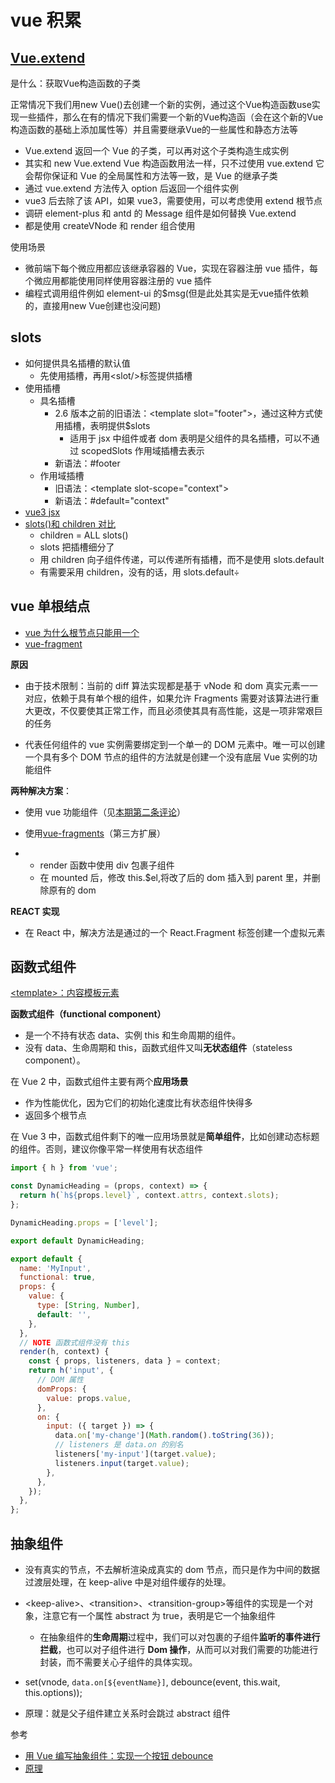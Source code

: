 # vue 积累

## [Vue.extend](https://juejin.cn/post/6844904126065688583)

是什么：获取Vue构造函数的子类

正常情况下我们用new Vue()去创建一个新的实例，通过这个Vue构造函数use实现一些插件，那么在有的情况下我们需要一个新的Vue构造函（会在这个新的Vue构造函数的基础上添加属性等）并且需要继承Vue的一些属性和静态方法等

- Vue.extend 返回一个 Vue 的子类，可以再对这个子类构造生成实例
- 其实和 new Vue.extend Vue 构造函数用法一样，只不过使用 vue.extend 它会帮你保证和 Vue 的全局属性和方法等一致，是 Vue 的继承子类
- 通过 vue.extend 方法传入 option 后返回一个组件实例
- vue3 后去除了该 API，如果 vue3，需要使用，可以考虑使用 extend 根节点
- 调研 element-plus 和 antd 的 Message 组件是如何替换 Vue.extend
- 都是使用 createVNode 和 render 组合使用

使用场景

- 微前端下每个微应用都应该继承容器的 Vue，实现在容器注册 vue 插件，每个微应用都能使用同样使用容器注册的 vue 插件
- 编程式调用组件例如 element-ui 的$msg(但是此处其实是无vue插件依赖的，直接用new Vue创建也没问题)

## slots

- 如何提供具名插槽的默认值
  - 先使用插槽，再用\<slot\/\>标签提供插槽
- 使用插槽
  - 具名插槽
    - 2.6 版本之前的旧语法：\<template slot="footer"\>，通过这种方式使用插槽，表明提供\$slots
      - 适用于 jsx 中组件或者 dom 表明是父组件的具名插槽，可以不通过 scopedSlots 作用域插槽去表示
    - 新语法：#footer
  - 作用域插槽
    - 旧语法：\<template slot-scope="context"\>
    - 新语法：#default="context"
- [vue3 jsx](https://github.com/vuejs/babel-plugin-jsx#installation)
- [slots()和 children 对比](https://vuejs.bootcss.com/guide/render-function.html#slots-和-children-对比)
  - children = ALL slots()
  - slots 把插槽细分了
  - 用 children 向子组件传递，可以传递所有插槽，而不是使用 slots.default
  - 有需要采用 children，没有的话，用 slots.default÷

## vue 单根结点

- [vue 为什么根节点只能用一个](vuejs/vue#7088 'comment')
- [vue-fragment](https://github.com/Thunberg087/vue-fragment/blob/master/src/component.js)

**原因**

- 由于技术限制：当前的 diff 算法实现都是基于 vNode 和 dom 真实元素一一对应，依赖于具有单个根的组件，如果允许 Fragments 需要对该算法进行重大更改，不仅要使其正常工作，而且必须使其具有高性能，这是一项非常艰巨的任务

- 代表任何组件的 vue 实例需要绑定到一个单一的 DOM 元素中。唯一可以创建一个具有多个 DOM 节点的组件的方法就是创建一个没有底层 Vue 实例的功能组件

**两种解决方案**：

- 使用 vue 功能组件（见[本期第二条评论](https://github.com/vuejs/vue/issues/7088#issuecomment-345855657)）
- 使用[vue-fragments](https://github.com/y-nk/vue-fragments)（第三方扩展）

- - render 函数中使用 div 包裹子组件
  - 在 mounted 后，修改 this.\$el,将改了后的 dom 插入到 parent 里，并删除原有的 dom

**REACT 实现**

- 在 React 中，解决方法是通过的一个 React.Fragment 标签创建一个虚拟元素

## 函数式组件

[\<template\>：内容模板元素](https://developer.mozilla.org/zh-CN/docs/Web/HTML/Element/template)

**函数式组件（functional component）**

- 是一个不持有状态 data、实例 this 和生命周期的组件。
- 没有 data、生命周期和 this，函数式组件又叫**无状态组件**（stateless component）。

在 Vue 2 中，函数式组件主要有两个**应用场景**

- 作为性能优化，因为它们的初始化速度比有状态组件快得多
- 返回多个根节点

在 Vue 3 中，函数式组件剩下的唯一应用场景就是**简单组件**，比如创建动态标题的组件。否则，建议你像平常一样使用有状态组件

```js
import { h } from 'vue';

const DynamicHeading = (props, context) => {
  return h(`h${props.level}`, context.attrs, context.slots);
};

DynamicHeading.props = ['level'];

export default DynamicHeading;
```

```js
export default {
  name: 'MyInput',
  functional: true,
  props: {
    value: {
      type: [String, Number],
      default: '',
    },
  },
  // NOTE 函数式组件没有 this
  render(h, context) {
    const { props, listeners, data } = context;
    return h('input', {
      // DOM 属性
      domProps: {
        value: props.value,
      },
      on: {
        input: ({ target }) => {
          data.on['my-change'](Math.random().toString(36));
          // listeners 是 data.on 的别名
          listeners['my-input'](target.value);
          listeners.input(target.value);
        },
      },
    });
  },
};
```

## 抽象组件

- 没有真实的节点，不去解析渲染成真实的 dom 节点，而只是作为中间的数据过渡层处理，在 keep-alive 中是对组件缓存的处理。

- \<keep-alive\>、\<transition\>、\<transition-group\>等组件的实现是一个对象，注意它有一个属性 abstract 为 true，表明是它一个抽象组件

  - 在抽象组件的**生命周期**过程中，我们可以对包裹的子组件**监听的事件进行拦截**，也可以对子组件进行 **Dom 操作**，从而可以对我们需要的功能进行封装，而不需要关心子组件的具体实现。

- set(vnode, `data.on[${eventName}]`, debounce(event, this.wait, this.options));
- 原理：就是父子组件建立关系时会跳过 abstract 组件

参考

- [用 Vue 编写抽象组件：实现一个按钮 debounce](https://juejin.cn/post/6844903838470635528)
- [原理](https://www.bookstack.cn/read/5865c0921b69e6006b3145a1/spilt.4.src-%E5%BD%BB%E5%BA%95%E6%90%9E%E6%87%82Vue%E4%B8%ADkeep-alive%E7%9A%84%E9%AD%94%E6%B3%95-%E4%B8%8A.md)
